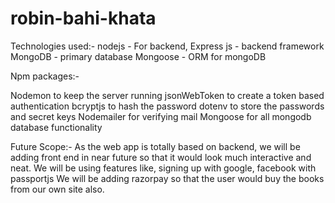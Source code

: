# robin-bahi-khata

Technologies used:-
nodejs - For backend,
Express js - backend framework
MongoDB - primary database
Mongoose - ORM for mongoDB   

Npm packages:-

Nodemon to keep the server running
jsonWebToken to create a token based authentication
bcryptjs to hash the password
dotenv to store the passwords and secret keys
Nodemailer for verifying mail
Mongoose for all mongodb database functionality

Future Scope:-
As the web app is totally based on backend, we will be adding front end in near future so that it would look much interactive and neat.
We will be using features like, signing up with google, facebook with passportjs
We will be adding razorpay so that the user would buy the books from our own site also.
